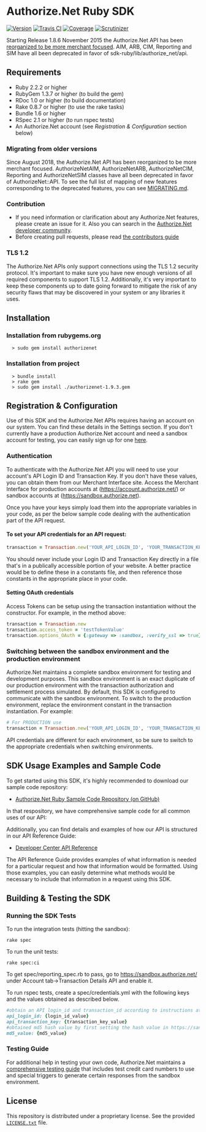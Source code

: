 # Authorize.Net Ruby SDK

[![Version         ][rubygems_badge]][rubygems]
[![Travis CI       ][travis_badge]][travis]
[![Coverage        ][coverage_badge]][coverage]
[![Scrutinizer     ][scrutinizer_badge]][scrutinizer]

Starting Release 1.8.6 November 2015 the Authorize.Net API has been [reorganized to be more merchant focused](https://developer.authorize.net/api/upgrade_guide/).
AIM, ARB, CIM, Reporting and SIM have all been deprecated in favor of sdk-ruby/lib/authorize_net/api.

## Requirements
* Ruby 2.2.2 or higher
* RubyGem 1.3.7 or higher (to build the gem)
* RDoc 1.0 or higher (to build documentation)
* Rake 0.8.7 or higher (to use the rake tasks)
* Bundle 1.6 or higher
* RSpec 2.1 or higher (to run rspec tests)
* An Authorize.Net account (see _Registration & Configuration_ section below)

### Migrating from older versions  
 Since August 2018, the Authorize.Net API has been reorganized to be more merchant focused. AuthorizeNetAIM, AuthorizeNetARB, AuthorizeNetCIM, Reporting and AuthorizeNetSIM classes have all been deprecated in favor of AuthorizeNet::API. To see the full list of mapping of new features corresponding to the deprecated features, you can see [MIGRATING.md](MIGRATING.md).  

### Contribution  
  - If you need information or clarification about any Authorize.Net features, please create an issue for it. Also you can search in the [Authorize.Net developer community](https://community.developer.authorize.net/).  
  - Before creating pull requests, please read [the contributors guide](CONTRIBUTING.md)
  
### TLS 1.2
The Authorize.Net APIs only support connections using the TLS 1.2 security protocol. It's important to make sure you have new enough versions of all required components to support TLS 1.2. Additionally, it's very important to keep these components up to date going forward to mitigate the risk of any security flaws that may be discovered in your system or any libraries it uses.


## Installation

### Installation from rubygems.org
```
  > sudo gem install authorizenet
```

### Installation from project
```
  > bundle install
  > rake gem
  > sudo gem install ./authorizenet-1.9.3.gem
```


## Registration & Configuration
Use of this SDK and the Authorize.Net APIs requires having an account on our system. You can find these details in the Settings section.
If you don't currently have a production Authorize.Net account and need a sandbox account for testing, you can easily sign up for one [here](https://developer.authorize.net/sandbox/).

### Authentication
To authenticate with the Authorize.Net API you will need to use your account's API Login ID and Transaction Key. If you don't have these values, you can obtain them from our Merchant Interface site. Access the Merchant Interface for production accounts at (https://account.authorize.net/) or sandbox accounts at (https://sandbox.authorize.net).

Once you have your keys simply load them into the appropriate variables in your code, as per the below sample code dealing with the authentication part of the API request.

#### To set your API credentials for an API request:
```ruby
transaction = Transaction.new('YOUR_API_LOGIN_ID', 'YOUR_TRANSACTION_KEY', :gateway => :sandbox)
```

You should never include your Login ID and Transaction Key directly in a file that's in a publically accessible portion of your website. A better practice would be to define these in a constants file, and then reference those constants in the appropriate place in your code.

#### Setting OAuth credentials
Access Tokens can be setup using the transaction instantiation without the constructor. For example, in the method above:
```ruby
transaction = Transaction.new
transaction.access_token = 'testTokenValue'
transaction.options_OAuth = {:gateway => :sandbox, :verify_ssl => true}
```  

### Switching between the sandbox environment and the production environment
Authorize.Net maintains a complete sandbox environment for testing and development purposes. This sandbox environment is an exact duplicate of our production environment with the transaction authorization and settlement process simulated. By default, this SDK is configured to communicate with the sandbox environment. To switch to the production environment, replace the environment constant in the transaction instantiation.  For example:
```ruby
# For PRODUCTION use
transaction = Transaction.new('YOUR_API_LOGIN_ID', 'YOUR_TRANSACTION_KEY', :gateway => :production)
```

API credentials are different for each environment, so be sure to switch to the appropriate credentials when switching environments.


## SDK Usage Examples and Sample Code
To get started using this SDK, it's highly recommended to download our sample code repository:
* [Authorize.Net Ruby Sample Code Repository (on GitHub)](https://github.com/AuthorizeNet/sample-code-ruby)

In that respository, we have comprehensive sample code for all common uses of our API:

Additionally, you can find details and examples of how our API is structured in our API Reference Guide:
* [Developer Center API Reference](http://developer.authorize.net/api/reference/index.html)

The API Reference Guide provides examples of what information is needed for a particular request and how that information would be formatted. Using those examples, you can easily determine what methods would be necessary to include that information in a request using this SDK.


## Building & Testing the SDK

### Running the SDK Tests
To run the integration tests (hitting the sandbox):
```
rake spec
```
To run the unit tests:
```
rake spec:ci
```

To get spec/reporting_spec.rb to pass, go to https://sandbox.authorize.net/ under Account tab->Transaction Details API and enable it.

To run rspec tests, create a spec/credentials.yml with the following keys and the values obtained as described below.
```ruby
#obtain an API login_id and transaction_id according to instructions at https://developer.authorize.net/faqs/#gettranskey
api_login_id: {login_id_value}
api_transaction_key: {transaction_key_value}
#obtained md5 hash value by first setting the hash value in https://sandbox.authorize.net/ under the Account tab->MD5 Hash
md5_value: {md5_value}
```

### Testing Guide
For additional help in testing your own code, Authorize.Net maintains a [comprehensive testing guide](http://developer.authorize.net/hello_world/testing_guide/) that includes test credit card numbers to use and special triggers to generate certain responses from the sandbox environment.


## License
This repository is distributed under a proprietary license. See the provided [`LICENSE.txt`](/LICENSE.txt) file.

[rubygems_badge]: https://badge.fury.io/rb/authorizenet.svg
[rubygems]: https://rubygems.org/gems/authorizenet
[travis_badge]: https://travis-ci.org/AuthorizeNet/sdk-ruby.svg?branch=master
[travis]: https://travis-ci.org/AuthorizeNet/sdk-ruby
[coverage_badge]: https://scrutinizer-ci.com/g/AuthorizeNet/sdk-ruby/badges/coverage.png?b=master
[coverage]: https://scrutinizer-ci.com/g/AuthorizeNet/sdk-ruby/?branch=master
[scrutinizer_badge]: https://scrutinizer-ci.com/g/AuthorizeNet/sdk-ruby/badges/quality-score.png?b=master
[scrutinizer]: https://scrutinizer-ci.com/g/AuthorizeNet/sdk-ruby/?branch=master